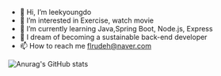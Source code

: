 - 👋 Hi, I’m leekyoungdo
- 👀 I’m interested in Exercise, watch movie
- 🌱 I’m currently learning Java,Spring Boot, Node.js, Express
- 💞️ I dream of becoming a sustainable back-end developer
- 📫 How to reach me flrudeh@naver.com

![Anurag's GitHub stats](https://github-readme-stats.vercel.app/api?username=leekyoungdo&show_icons=true&theme=테마)

<!---
leekyoungdo/leekyoungdo is a ✨ special ✨ repository because its `README.md` (this file) appears on your GitHub profile.
You can click the Preview link to take a look at your changes.
--->
